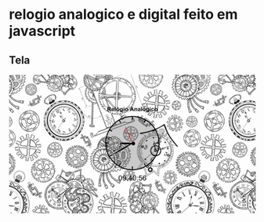 # relogio analogico e digital feito em javascript

## Tela
![tela](https://github.com/Alexandre-Paulo-Silva/relegio-digital-analogico/blob/main/2021-08-28%2009-40-57.gif)
